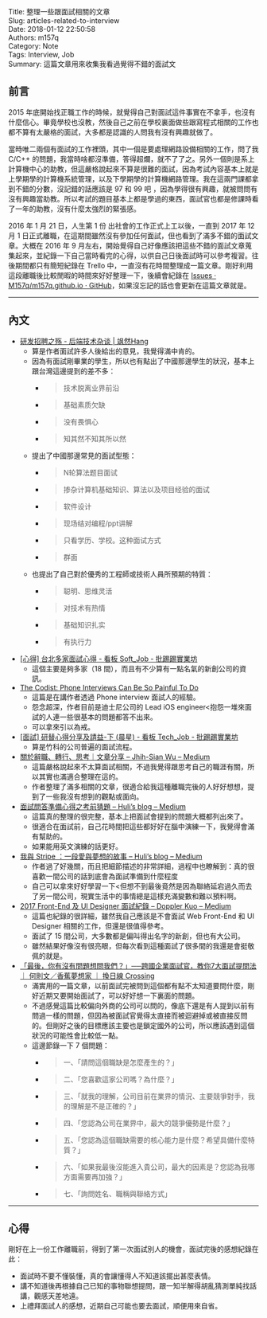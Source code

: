 Title: 整理一些跟面試相關的文章  
Slug: articles-related-to-interview  
Date: 2018-01-12 22:50:58  
Authors: m157q  
Category: Note  
Tags: Interview, Job  
Summary: 這篇文章用來收集我看過覺得不錯的面試文  
  
  
## 前言  
  
2015 年底開始找正職工作的時候，就覺得自己對面試這件事實在不拿手，也沒有什麼信心。畢竟學校也沒教，然後自己之前在學校裏面做些跟寫程式相關的工作也都不算有太嚴格的面試，大多都是認識的人問我有沒有興趣就做了。  
  
當時唯二兩個有面試的工作裡頭，其中一個是要處理網路設備相關的工作，問了我 C/C++ 的問題，我當時啥都沒準備，答得超爛，就不了了之。另外一個則是系上計算機中心的助教，但這嚴格說起來不算是很難的面試，因為考試內容基本上就是上學期學的計算機系統管理，以及下學期學的計算機網路管理。我在這兩門課都拿到不錯的分數，沒記錯的話應該是 97 和 99 吧 ，因為學得很有興趣，就被問問有沒有興趣當助教。所以考試的題目基本上都是學過的東西，面試官也都是修課時看了一年的助教，沒有什麼太強烈的緊張感。  
  
2016 年 1 月 21 日，人生第 1 份 出社會的工作正式上工以後，一直到 2017 年 12 月 1 日正式離職，在這期間雖然沒有參加任何面試，但也看到了滿多不錯的面試文章。大概在 2016 年 9 月左右，開始覺得自己好像應該把這些不錯的面試文章蒐集起來，並紀錄一下自己當時看完的心得，以供自己日後面試時可以參考複習。往後期間都只有簡短紀錄在 Trello 中，一直沒有花時間整理成一篇文章。剛好利用這段離職後比較閒暇的時間來好好整理一下，後續會紀錄在 [Issues · M157q/m157q.github.io · GitHub](https://github.com/M157q/m157q.github.io/issues?q=is%3Aopen+is%3Aissue+label%3Ainterview)，如果沒忘記的話也會更新在這篇文章就是。  
  
---  
  
## 內文  
  
+ [研发招聘之殇 - 后端技术杂谈 | 飒然Hang](http://www.rowkey.me/blog/2015/12/31/dev-job-talk/)  
    + 算是作者面試許多人後給出的意見，我覺得滿中肯的。  
    + 因為有面試剛畢業的學生，所以也有點出了中國那邊學生的狀況，基本上跟台灣這邊提到的差不多：  
        + > 技术脱离业界前沿  
        + > 基础素质欠缺  
        + > 没有畏惧心  
        + > 知其然不知其所以然  
    +  提出了中國那邊常見的面試型態：  
        + > N轮算法题目面试  
        + > 掺杂计算机基础知识、算法以及项目经验的面试  
        + > 软件设计  
        + > 现场结对编程/ppt讲解  
        + > 只看学历、学校。这种面试方式  
        + > 群面  
    + 也提出了自己對於優秀的工程師或技術人員所預期的特質：  
        + > 聪明、思维灵活  
        + > 对技术有热情  
        + > 基础知识扎实  
        + > 有执行力  
+ [\[心得\] 台北多家面試心得 - 看板 Soft_Job - 批踢踢實業坊](https://www.ptt.cc/bbs/Soft_Job/M.1473255742.A.ED5.html)  
    + 這個主要是夠多家（18 間），而且有不少算有一點名氣的新創公司的資訊。  
+ [The Codist: Phone Interviews Can Be So Painful To Do](http://thecodist.com/article/phone-interviews-can-be-so-painful-to-do)  
    + 這篇是在講作者透過 Phone interview 面試人的經驗。  
    + 怨念超深，作者目前是迪士尼公司的 Lead iOS engineer<抱怨一堆來面試的人連一些很基本的問題都答不出來。  
    + 可以拿來引以為戒。  
+ [\[面試\] 研替心得分享及請益-下 (晨星) - 看板 Tech_Job - 批踢踢實業坊](https://www.ptt.cc/bbs/Tech_Job/M.1473663935.A.177.html)  
    + 算是竹科的公司普遍的面試流程。  
+ [關於辭職、轉行、思考｜文章分享 – Jhih-Sian Wu – Medium](https://medium.com/@jhihsianwu/%E9%97%9C%E6%96%BC%E8%BE%AD%E8%81%B7-%E8%BD%89%E8%A1%8C-%E6%80%9D%E8%80%83-%E6%96%87%E7%AB%A0%E5%88%86%E4%BA%AB-c8c26319d25b)  
    + 這篇嚴格說起來不太算面試相關，不過我覺得跟思考自己的職涯有關，所以其實也滿適合整理在這的。  
    + 作者整理了滿多相關的文章，很適合給我這種離職完後的人好好想想，提到了一些我沒有想到的觀點或面向。  
+ [面試問答準備心得之考前猜題 – Huli’s blog – Medium](https://medium.com/hulis-blog/interview-prepare-b815d938f0de)  
    + 這篇真的整理的很完整，基本上把面試會提到的問題大概都列出來了。  
    + 很適合在面試前，自己花時間把這些都好好在腦中演練一下，我覺得會滿有幫助的。  
    + 如果能用英文演練的話更好。  
+ [我與 Stripe ：一段愛與夢想的故事 – Huli’s blog – Medium](https://medium.com/hulis-blog/stripe-and-i-df35a6f0a799)  
    + 作者過了好幾關，而且把細節描述的非常詳細，過程中也瞭解到：真的很喜歡一間公司的話到底會為面試準備到什麼程度  
    + 自己可以拿來好好學習一下<但想不到最後竟然是因為聯絡延宕過久而去了另一間公司，現實生活中的事情總是這樣充滿變數和難以預料啊。  
+ [2017 Front-End 及 UI Designer 面試紀錄 – Doppler Kuo – Medium](https://medium.com/@Doppler/2017-front-end-%E5%8F%8A-ui-designer-%E9%9D%A2%E8%A9%A6%E7%B4%80%E9%8C%84-bdef59188916)  
    + 這篇也紀錄的很詳細，雖然我自己應該是不會面試 Web Front-End 和 UI Designer 相關的工作，但還是很值得參考。  
    + 面試了 15 間公司，大多數都是偏叫得出名字的新創，但也有大公司。  
    + 雖然結果好像沒有很亮眼，但每次看到這種面試了很多間的我還是會挺敬佩的就是。  
+ [「最後，你有沒有問題想問我們？」──跨國企業面試官，教你7大面試提問法 ｜ 何則文／香蕉夢想家 ｜ 換日線 Crossing](https://crossing.cw.com.tw/blogTopic.action?id=568&nid=8891)  
    + 滿實用的一篇文章，以前面試完被問到這個都有點不太知道要問什麼，剛好近期又要開始面試了，可以好好想一下裏面的問題。  
    + 不過感覺這篇比較偏向外商的公司可以問的，像底下還是有人提到以前有問過一樣的問題，但因為被面試官覺得太直接而被迴避掉或被直接反問的。但剛好之後的目標應該主要也是鎖定國外的公司，所以應該遇到這個狀況的可能性會比較低一點。  
    + 這邊節錄一下 7 個問題：  
        + > 一、「請問這個職缺是怎麼產生的？」  
        + > 二、「您喜歡這家公司嗎？為什麼？」  
        + > 三、「就我的理解，公司目前在業界的情況、主要競爭對手，我的理解是不是正確的？」  
        + > 四、「您認為公司在業界中，最大的競爭優勢是什麼？」  
        + > 五、「您認為這個職缺需要的核心能力是什麼？希望具備什麼特質？」  
        + > 六、「如果我最後沒能進入貴公司，最大的因素是？您認為我哪方面需要再加強？」  
        + > 七、「詢問姓名、職稱與聯絡方式」  
  
---  
  
## 心得  
  
剛好在上一份工作離職前，得到了第一次面試別人的機會，面試完後的感想紀錄在此：  
  
+ 面試時不要不懂裝懂，真的會讓懂得人不知道該擺出甚麼表情。  
+ 講不知道後再根據自己已知的事物聯想提問，跟一知半解得胡亂猜測單純找話講，觀感天差地遠。  
+ 上禮拜面試人的感想，近期自己可能也要去面試，順便用來自省。  
